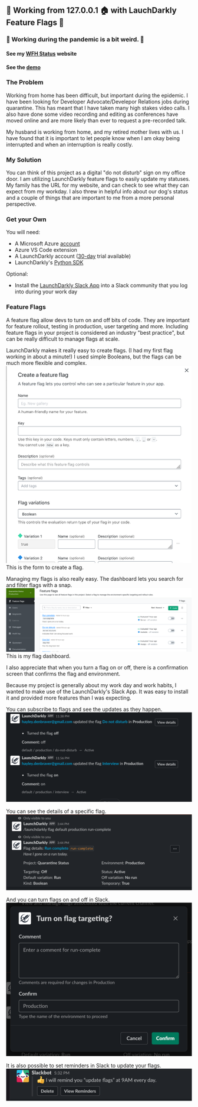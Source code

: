 ## 🚀 Working from 127.0.0.1 🏠 with LauchDarkly Feature Flags 🚀
### 🦠 Working during the pandemic is a bit weird. 🦠

#### See my [WFH Status](https://hayleyworksfromhome.azurewebsites.net/api/wfh) website
#### See the [demo](https://www.youtube.com)

### The Problem
Working from home has been difficult, but important during the epidemic. I have been looking for Developer Advocate/Develepor Relations jobs during quarantine. This has meant that I have taken many high stakes video calls. I also have done some video recording and editing as conferences have moved online and are more likely than ever to request a pre-recorded talk.

My husband is working from home, and my retired mother lives with us. I have found that it is important to let people know when I am okay being interrupted and when an interruption is really costly. 

### My Solution

You can think of this project as a digital "do not disturb" sign on my office door. I am utilizing LaunchDarkly feature flags to easily update my statuses. My family has the URL for my website, and can check to see what they can expect from my workday. I also threw in helpful info about our dog's status and a couple of things that are important to me from a more personal perspective. 

### Get your Own
You will need:
- A Microsoft Azure [account](https://azure.microsoft.com/en-us/free/)
- Azure VS Code extension
- A LaunchDarkly account ([30-day](https://launchdarkly.com/start-trial/) trial available)
- LaunchDarkly's [Python SDK](https://docs.launchdarkly.com/sdk/server-side/python)

Optional:
- Install the [LaunchDarkly Slack App](https://docs.launchdarkly.com/integrations/slack) into a Slack community that you log into during your work day

### Feature Flags
A feature flag allow devs to turn on and off bits of code. They are important for feature rollout, testing in production, user targeting and more. Including feature flags in your project is considered an industry "best practice", but can be really difficult to manage flags at scale. 

LaunchDarkly makes it really easy to create flags. (I had my first flag working in about a minute!) I used simple Booleans, but the flags can be much more flexible and complex. 
![Showing the form to create a new flag](https://raw.githubusercontent.com/hayleycd/wfh_status/master/screenshots/create_a_flag.png)
This is the form to create a flag. 

Managing my flags is also really easy. The dashboard lets you search for and filter flags with a snap.  
![Showing dashboard with feature flags](https://raw.githubusercontent.com/hayleycd/wfh_status/master/screenshots/flags.png)
This is my flag dashboard. 

I also appreciate that when you turn a flag on or off, there is a confirmation screen that confirms the flag and environment. 

Because my project is generally about my work day and work habits, I wanted to make use of the LaunchDarkly's Slack App. It was easy to install it and provided more features than I was expecting.

You can subscribe to flags and see the updates as they happen. 
![Showing flag updates in Slack](https://raw.githubusercontent.com/hayleycd/wfh_status/master/screenshots/launchdarklyslack.png)

You can see the details of a specific flag. 
![Showing flag details in Slack](https://raw.githubusercontent.com/hayleycd/wfh_status/master/screenshots/ldslackflag.png)

And you can turn flags on and off in Slack. 
![Showing turning flag on through Slack](https://raw.githubusercontent.com/hayleycd/wfh_status/master/screenshots/ldupdateflag.png)

It is also possible to set reminders in Slack to update your flags. 
![Slackbot reminds me to update flags](https://raw.githubusercontent.com/hayleycd/wfh_status/master/screenshots/Slackbot.png)
